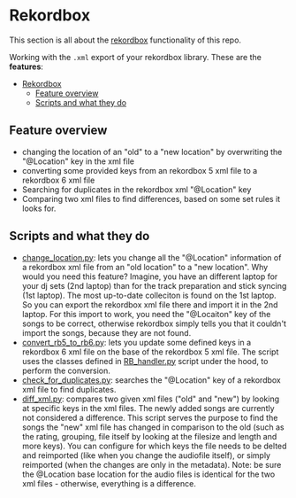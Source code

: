 # Rekordbox

This section is all about the [rekordbox](https://rekordbox.com/) functionality of this repo.

Working with the `.xml` export of your rekordbox library. These are the **features**:

- [Rekordbox](#rekordbox)
  - [Feature overview](#feature-overview)
  - [Scripts and what they do](#scripts-and-what-they-do)

## Feature overview

- changing the location of an "old" to a "new location" by overwriting the "@Location" key in the xml file
- converting some provided keys from an rekordbox 5 xml file to a rekordbox 6 xml file
- Searching for duplicates in the rekordbox xml "@Location" key
- Comparing two xml files to find differences, based on some set rules it looks for.

## Scripts and what they do

- [change_location.py](../src/collection/change_location.py): lets you change all the "@Location" information of a rekordbox xml file from an "old location" to a "new location". Why would you need this feature? Imagine, you have an different laptop for your dj sets (2nd laptop) than for the track preparation and stick syncing (1st laptop). The most up-to-date colleciton is found on the 1st laptop. So you can export the rekordbox xml file there and import it in the 2nd laptop. For this import to work, you need the "@Locaiton" key of the songs to be correct, otherwise rekordbox simply tells you that it couldn't import the songs, because they are not found.
- [convert_rb5_to_rb6.py](../src/collection/convert_rb5_to_rb6.py): lets you update some defined keys in a rekordbox 6 xml file on the base of the rekordbox 5 xml file. The script uses the classes defined in [RB_handler.py](../src/helpers/RB_handler.py) script under the hood, to perform the conversion.
- [check_for_duplicates.py](../src/collection/check_for_duplicates.py): searches the "@Location" key of a rekordbox xml file to find duplicates.
- [diff_xml.py](../src/collection/diff_xml.py): compares two given xml files ("old" and "new") by looking at specific keys in the xml files. The newly added songs are currently not considered a difference. This script serves the purpose to find the songs the "new" xml file has changed in comparison to the old (such as the rating, grouping, file itself by looking at the filesize and length and more keys). You can configure for which keys the file needs to be delted and reimported (like when you change the audiofile itself), or simply reimported (when the changes are only in the metadata). Note: be sure the @Location base location for the audio files is identical for the two xml files - otherwise, everything is a difference.
